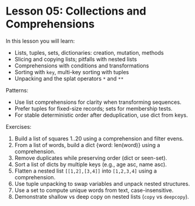 # Lesson 05: Collections and Comprehensions

In this lesson you will learn:
- Lists, tuples, sets, dictionaries: creation, mutation, methods
- Slicing and copying lists; pitfalls with nested lists
- Comprehensions with conditions and transformations
- Sorting with `key`, multi-key sorting with tuples
- Unpacking and the splat operators `*` and `**`

Patterns:
- Use list comprehensions for clarity when transforming sequences.
- Prefer tuples for fixed-size records; sets for membership tests.
- For stable deterministic order after deduplication, use dict from keys.

Exercises:
1) Build a list of squares 1..20 using a comprehension and filter evens.
2) From a list of words, build a dict {word: len(word)} using a comprehension.
3) Remove duplicates while preserving order (dict or seen-set).
4) Sort a list of dicts by multiple keys (e.g., age asc, name asc).
5) Flatten a nested list `[[1,2],[3,4]]` into `[1,2,3,4]` using a comprehension.
6) Use tuple unpacking to swap variables and unpack nested structures.
7) Use a set to compute unique words from text, case-insensitive.
8) Demonstrate shallow vs deep copy on nested lists (`copy` vs `deepcopy`).
